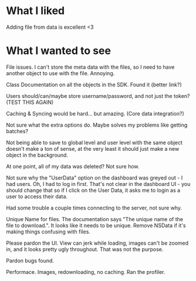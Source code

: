 # What I liked

Adding file from data is excellent <3

# What I wanted to see
File issues. I can't store the meta data with the files, so I need to have another object to use with the file. Annoying.

Class Documentation on all the objects in the SDK. Found it (better link?)

Users should/can/maybe store username/password, and not just the token?
(TEST THIS AGAIN)



Caching & Syncing would be hard... but amazing. (Core data integration?)

Not sure what the extra options do. Maybe solves my problems like getting batches?

Not being able to save to global level and user level with the same object doesn't make a ton of sense, at the very least it should just make a new object in the background.

At one point, all of my data was deleted? Not sure how.

Not sure why the "UserData" option on the dashboard was greyed out - I had users. Oh, I had to log in first. That's not clear in the dashboard UI - you should change that so if I click on the User Data, it asks me to login as a user to access their data.

Had some trouble a couple times connecting to the server, not sure why.

Unique Name for files. The documentation says "The unique name of the file to download.". It looks like it needs to be unique.  Remove NSData if it's making things confusing with files.



Please pardon the UI.  View can jerk while loading, images can't be zoomed in, and it looks pretty ugly throughout. That was not the purpose.

Pardon bugs found.

Performace. Images, redownloading, no caching. Ran the profiler.